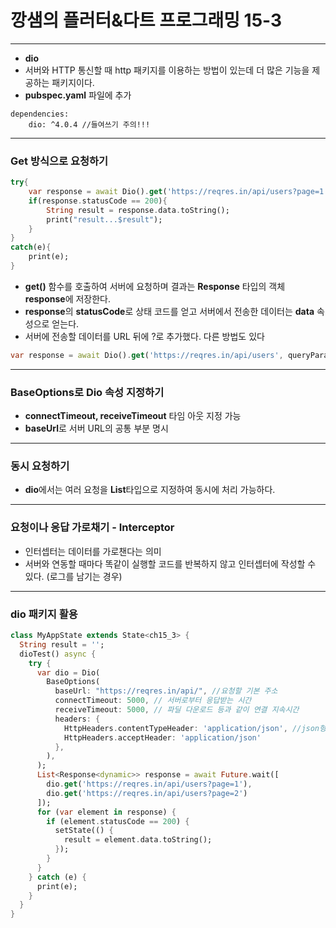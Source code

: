 # 깡샘의 플러터&다트 프로그래밍 15-3

---

- **dio**
- 서버와 HTTP 통신할 때 http 패키지를 이용하는 방법이 있는데 더 많은 기능을 제공하는 패키지이다.
- **pubspec.yaml** 파일에 추가
```
dependencies:
    dio: ^4.0.4 //들여쓰기 주의!!!
```

---

### Get 방식으로 요청하기
```dart
try{
    var response = await Dio().get('https://reqres.in/api/users?page=1');
    if(response.statusCode == 200){
        String result = response.data.toString();
        print("result...$result");
    }
}
catch(e){
    print(e);
}
```
- **get()** 함수를 호출하여 서버에 요청하며 결과는 **Response** 타입의 객체 **response**에 저장한다. 
- **response**의 **statusCode**로 상태 코드를 얻고 서버에서 전송한 데이터는 **data** 속성으로 얻는다.
- 서버에 전송할 데이터를 URL 뒤에 ?로 추가했다. 다른 방법도 있다
```dart
var response = await Dio().get('https://reqres.in/api/users', queryParameters:{'page':2});
```

---

### BaseOptions로 Dio 속성 지정하기
- **connectTimeout, receiveTimeout** 타임 아웃 지정 가능
- **baseUrl**로 서버 URL의 공통 부분 명시 

---

### 동시 요청하기

- **dio**에서는 여러 요청을 **List**타입으로 지정하여 동시에 처리 가능하다.

---

### 요청이나 응답 가로채기 - Interceptor
- 인터셉터는 데이터를 가로챈다는 의미
- 서버와 연동할 때마다 똑같이 실행할 코드를 반복하지 않고 인터셉터에 작성할 수 있다. (로그를 남기는 경우)

---
### dio 패키지 활용
```dart
class MyAppState extends State<ch15_3> {
  String result = '';
  dioTest() async {
    try {
      var dio = Dio(
        BaseOptions(
          baseUrl: "https://reqres.in/api/", //요청할 기본 주소
          connectTimeout: 5000, // 서버로부터 응답받는 시간
          receiveTimeout: 5000, // 파딜 다운로드 등과 같이 연결 지속시간
          headers: {
            HttpHeaders.contentTypeHeader: 'application/json', //json형식으로 받을거다
            HttpHeaders.acceptHeader: 'application/json'
          },
        ),
      );
      List<Response<dynamic>> response = await Future.wait([
        dio.get('https://reqres.in/api/users?page=1'),
        dio.get('https://reqres.in/api/users?page=2')
      ]);
      for (var element in response) {
        if (element.statusCode == 200) {
          setState(() {
            result = element.data.toString();
          });
        }
      }
    } catch (e) {
      print(e);
    }
  }
}
```